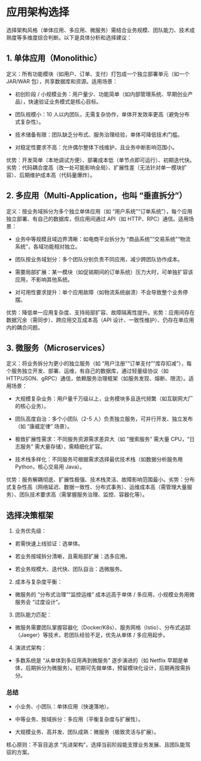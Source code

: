 # 应用架构选择
选择架构风格（单体应用、多应用、微服务）需结合业务规模、团队能力、技术成熟度等多维度综合判断。以下是具体分析和选择建议：

## 1\. 单体应用（Monolithic）

定义：所有功能模块（如用户、订单、支付）打包成一个独立部署单元（如一个 JAR/WAR 包），共享数据库和资源。适用场景：

- 初创阶段 / 小规模业务：用户量少、功能简单（如内部管理系统、早期创业产品），快速验证业务模式是核心目标。

- 团队规模小：10 人以内团队，无需复杂协作，单体开发效率更高（避免分布式复杂性）。

- 技术储备有限：团队缺乏分布式、服务治理经验，单体可降低技术门槛。

- 对稳定性要求不高：允许偶尔整体下线维护，且业务中断影响范围小。

优势：开发简单（本地调试方便）、部署成本低（单节点即可运行）、初期迭代快。劣势：代码耦合度高（改一处可能影响全局）、扩展性差（无法针对单一模块扩容）、后期维护成本高（代码量爆炸）。

## 2\. 多应用（Multi-Application，也叫 “垂直拆分”）

定义：按业务域拆分为多个独立单体应用（如 “用户系统”“订单系统”），每个应用独立部署、有自己的数据库，但应用间通过 API（如 HTTP、RPC）通信。适用场景：

- 业务中等规模且域边界清晰：如电商平台拆分为 “商品系统”“交易系统”“物流系统”，各域功能相对独立。

- 团队按业务域划分：多个团队分别负责不同应用，减少跨团队协作成本。

- 需要局部扩展：某一模块（如促销期间的订单系统）压力大时，可单独扩容该应用，不影响其他系统。

- 对可用性要求提升：单个应用故障（如物流系统崩溃）不会导致整个业务停摆。

优势：降低单一应用复杂度、支持局部扩容、故障隔离性提升。劣势：应用间存在数据冗余（需同步）、跨应用交互成本高（API 设计、一致性维护）、仍存在单应用内的耦合问题。

## 3\. 微服务（Microservices）

定义：将业务拆分为更小的独立服务（如 “用户注册”“订单支付”“库存扣减”），每个服务独立开发、部署、运维，有自己的数据库，通过轻量级协议（如 HTTP/JSON、gRPC）通信，依赖服务治理框架（如服务发现、熔断、限流）。适用场景：

- 大规模复杂业务：用户量千万级以上，业务模块多且迭代频繁（如互联网大厂的核心业务）。

- 团队高度自治：多个小团队（2-5 人）负责独立服务，可并行开发、独立发布（如 “康威定律” 场景）。

- 极致扩展性需求：不同服务资源需求差异大（如 “搜索服务” 需大量 CPU，“日志服务” 需大量存储），需精细化扩容。

- 技术栈多样化：不同服务可根据需求选择最优技术栈（如数据分析服务用 Python，核心交易用 Java）。

优势：服务解耦彻底、扩展性极强、技术栈灵活、故障影响范围最小。劣势：分布式复杂性高（网络延迟、数据一致性、分布式事务）、运维成本高（需管理大量服务）、团队技术要求高（需掌握服务治理、监控、容器化等）。

## 选择决策框架

1. 业务优先级：

  - 若需快速上线验证：选单体。

  - 若业务按域拆分清晰，且需局部扩展：选多应用。

  - 若业务规模大、迭代快、团队自治：选微服务。

2. 成本与复杂度平衡：

  - 微服务的 “分布式治理”“监控运维” 成本远高于单体 / 多应用，小规模业务用微服务会 “过度设计”。

3. 团队能力匹配：

  - 微服务需要团队掌握容器化（Docker/K8s）、服务网格（Istio）、分布式追踪（Jaeger）等技术，若团队经验不足，优先从单体 / 多应用起步。

4. 演进式架构：

  - 多数系统是 “从单体到多应用再到微服务” 逐步演进的（如 Netflix 早期是单体，后期拆分为微服务）。初期可先做单体，预留模块化设计，后期再按需拆分。

### 总结

- 小业务、小团队：单体应用（快速落地）。

- 中等业务、按域拆分：多应用（平衡复杂度与扩展性）。

- 大规模业务、高并发、团队成熟：微服务（极致灵活与扩展）。

核心原则：不盲目追求 “先进架构”，选择当前阶段能支撑业务发展、且团队能驾驭的方案。